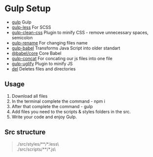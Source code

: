 # Gulp Setup
- [gulp](https://www.npmjs.com/package/gulp) Gulp
- [gulp-less](https://www.npmjs.com/package/gulp-less) For SCSS
- [gulp-clean-css](https://www.npmjs.com/package/gulp-clean-css) Plugin to minify CSS - remove unnecessary spaces, semicolon
- [gulp-rename](https://www.npmjs.com/package/gulp-rename) For changing files name
- [gulp-babel](https://www.npmjs.com/package/gulp-babel) Transforms Java Script into older standart
- [@babel/core](https://www.npmjs.com/package/@babel/core) Core Babel
- [gulp-concat](https://www.npmjs.com/package/gulp-concat) For concating our js files into one file
- [gulp-uglify](https://www.npmjs.com/package/gulp-uglify) Plugin to minify JS 
- [del](https://www.npmjs.com/package/del) Deletes files and directories

## Usage
1. Download all files
2. In the terminal complete the command - npm i
3. After that complete the command - gulp
4. Add files you need to the scripts & styles folders in the src.  
5. Write your code and enjoy Gulp.

## Src structure
>./src/styles/\*\*/\*.less\   
>./src/scripts/\*\*/\*.js\   

